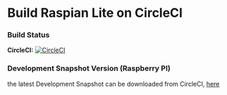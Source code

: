 # Build Raspian Lite on CircleCI

### Build Status

**CircleCI:** [![CircleCI](https://circleci.com/gh/zoff99/raspi_lite_build/tree/master.png?style=badge)](https://circleci.com/gh/zoff99/raspi_lite_build)

### Development Snapshot Version (Raspberry PI)

the latest Development Snapshot can be downloaded from CircleCI, [here](https://circleci.com/api/v1.1/project/github/zoff99/raspi_lite_build/latest/artifacts/0/deploy/image_2018-11-22-Raspbian-lite.zip?filter=successful&branch=master)
